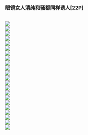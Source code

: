 <h3>眼镜女人清纯和骚都同样诱人[22P]</h3><br><div ><img src='https://imgtures.com/images/2023/09/28/1037fc.jpg'><br /><img src='https://imgtures.com/images/2023/09/28/2fd948.jpg'><br /><img src='https://imgtures.com/images/2023/09/28/3fc25c.jpg'><br /><img src='https://imgtures.com/images/2023/09/28/419912.jpg'><br /><img src='https://imgtures.com/images/2023/09/28/5720f4.jpg'><br /><img src='https://imgtures.com/images/2023/09/28/6f7a09.jpg'><br /><img src='https://imgtures.com/images/2023/09/28/71b19e.jpg'><br /><img src='https://imgtures.com/images/2023/09/28/87b887.jpg'><br /><img src='https://imgtures.com/images/2023/09/28/92e1a5.jpg'><br /><img src='https://imgtures.com/images/2023/09/28/105bdee.jpg'><br /><img src='https://imgtures.com/images/2023/09/28/116fe02.jpg'><br /><img src='https://imgtures.com/images/2023/09/28/12461a6.jpg'><br /><img src='https://imgtures.com/images/2023/09/28/13eedcc.jpg'><br /><img src='https://imgtures.com/images/2023/09/28/146397b.jpg'><br /><img src='https://imgtures.com/images/2023/09/28/1579c3a.jpg'><br /><img src='https://imgtures.com/images/2023/09/28/16baf47.jpg'><br /><img src='https://imgtures.com/images/2023/09/28/17cf1d4.jpg'><br /><img src='https://imgtures.com/images/2023/09/28/18cba83.jpg'><br /><img src='https://imgtures.com/images/2023/09/28/19087c5.jpg'><br /><img src='https://imgtures.com/images/2023/09/28/20986c1.jpg'><br /><img src='https://imgtures.com/images/2023/09/28/21ce5d4.jpg'><br /><img src='https://imgtures.com/images/2023/09/28/2206804.jpg'>
        </div><br>